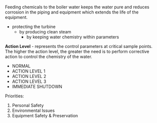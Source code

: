 Feeding chemicals to the boiler water keeps the water pure and reduces corrosion in the piping and equipment which extends the life of the equipment.

-	protecting the turbine
	-	by producing clean steam
		-	by keeping water chemistry within parameters

**Action Level** - represents the control parameters at critical sample points. The higher the action level, the greater the need is to perform corrective action to control the chemistry of the water.
-	NORMAL
-	ACTION LEVEL 1
-	ACTION LEVEL 2
-	ACTION LEVEL 3
-	IMMEDIATE SHUTDOWN


Priorities:
1.	Personal Safety
2.	Environmental Issues
3.	Equipment Safety & Preservation